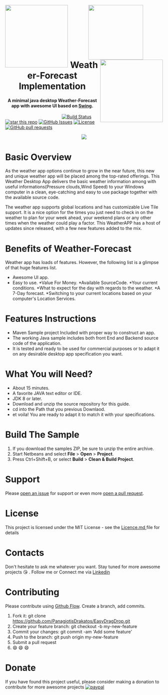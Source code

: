 
<h1 align="center">
  <br>
    <img align="left"  width="200" src="https://github.com/PanagiotisDrakatos/Weather-Forecast/blob/master/ImagesDoc/dragdrop_hd.gif">
    <img width="175" src="https://github.com/PanagiotisDrakatos/Weather-Forecast/blob/master/ImagesDoc/logo.png">
    <img align="right"  width="200" src="https://github.com/PanagiotisDrakatos/Weather-Forecast/blob/master/ImagesDoc/dragdrop_hd.gif">
  <br>
  Weather-Forecast Implementation
  <br>
</h1>

<h4 align="center">A minimal java desktop Weather-Forecast app with awesome UI based on <a href="https://docs.oracle.com/javase/tutorial/uiswing/">Swing</a>.</h4>

&nbsp;&nbsp;&nbsp;&nbsp;&nbsp;&nbsp;&nbsp;&nbsp;&nbsp;&nbsp;&nbsp;&nbsp;&nbsp;&nbsp;&nbsp;&nbsp;&nbsp;&nbsp;&nbsp;&nbsp;&nbsp;&nbsp;&nbsp;&nbsp;&nbsp;&nbsp;&nbsp;&nbsp;&nbsp;&nbsp;&nbsp;&nbsp;&nbsp;&nbsp;&nbsp;&nbsp;&nbsp;&nbsp;&nbsp;&nbsp;&nbsp;&nbsp;&nbsp;&nbsp;&nbsp;
[![Build Status](https://travis-ci.org/PanagiotisDrakatos/EasyDragDrop.svg?branch=master)](https://travis-ci.org/PanagiotisDrakatos/EasyDragDrop)
[![star this repo](http://githubbadges.com/star.svg?user=PanagiotisDrakatos&repo=EasyDragDrop&style=flat&color=fff&background=007ec6)](https://github.com/PanagiotisDrakatos/EasyDragDrop)
[![GitHub Issues](https://img.shields.io/github/issues/PanagiotisDrakatos/EasyDragDrop.svg)](https://github.com/PanagiotisDrakatos/EasyDragDrop/issues)
[![License](https://img.shields.io/badge/license-MIT-orange.svg)](https://opensource.org/licenses/MIT)
[![GitHub pull requests](https://img.shields.io/github/issues-pr/PanagiotisDrakatos/EasyDragDrop.svg)](https://travis-ci.org/PanagiotisDrakatos/EasyDragDrop/pull_requests)


<p align="center">
  <img  src="https://github.com/PanagiotisDrakatos/Weather-Forecast/blob/master/ImagesDoc/Capture.PNGG">
</p>


# Basic Overview
As the weather app options continue to grow in the near future, this new and unique weather app will be placed among the top-rated offerings. This Weather Desktop App delivers the basic weather information among with useful informations(Pressure clouds,Wind Speed) to your Windows computer in a clean, eye-catching and easy to use package together with the available source code.

 

The weather app supports global locations and has customizable Live Tile support. It is a nice option for the times you just need to check in on the weather to plan for your week ahead, your weekend plans or any other times when the weather could play a factor. This WeatherAPP has a host of updates since released, with a few new features added to the mix.
# Benefits of Weather-Forecast
Weather app has loads of features. However, the following list is a glimpse of that huge features list.

 * Awesome UI app.
 * Easy to use.
 *Value For Money.
 *Available SourceCode.
 *Your current conditions.
 *What to expect for the day with regards to the weather.
 *A 7-Day forecast.
 *Switching to your current locations based on your computer's Location Services.
 
# Features Instructions

 * Maven Sample project Included with proper way to construct an app.
 * The working Java sample includes both front End and Backend source code of the application.
 * It is tested and ready to be used for commercial  purposes or to adapt it on any desirable desktop app specification you want.

# What You will Need?
* About 15 minutes.
* A favorite JAVA text editor or IDE.
* JDK 8 or later.
* Download and unzip the source repository for this guide.
* cd into the Path that you previous Downlaod.
* et voila! You are ready to adapt it to match it with your specifications.


# Build The Sample
<ol>
<li>If you download the samples ZIP, be sure to unzip the entire archive. </li>
<li>Start Netbeans and select <strong>File</strong> &gt; <strong>Open</strong> &gt; <strong>Project</strong>.</li>
<li>Press Ctrl+Shift+B, or select <strong>Build</strong> &gt; <strong>Clean & Build Project</strong>.</li>
</ol>



# Support
Please [open an issue](https://github.com/PanagiotisDrakatos/EasyDragDrop/issues) for support or even more [open a pull request](https://github.com/PanagiotisDrakatos/EasyDragDrop/pulls).



# License
<p> This project is licensed under the MIT License - see the <a href="https://github.com/PanagiotisDrakatos/EasyDragDrop/blob/master/LICENSE"> Licence.md </a> file for details</p>


# Contacts
Don't hesitate to ask me whatever you want. Stay tuned for more awesome projects :kissing_heart: . Follow me or Connect me via <a href="https://www.linkedin.com/in/panagiotis-drakatos-b56a0385/">Linkedin<a/>

# Contributing

Please contribute using [Github Flow](https://github.com/PanagiotisDrakatos/EasyDragDrop). Create a branch, add commits.

 1. Fork it: git clone https://github.com/PanagiotisDrakatos/EasyDragDrop.git
 2. Create your feature branch: git checkout -b my-new-feature
 3. Commit your changes: git commit -am 'Add some feature'
 4. Push to the branch: git push origin my-new-feature
 5. Submit a pull request 
 6. :smile: :smile: :smile:
 
 
 
 # Donate
 
 If you have found this project useful, please consider making a donation to contribute for more awesome projects
  [![paypal](https://www.paypalobjects.com/en_US/i/btn/btn_donateCC_LG.gif)](https://www.paypal.me/Drakatos)
